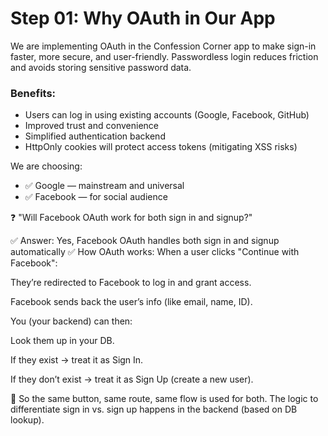 # Step 01: Why OAuth in Our App

We are implementing OAuth in the Confession Corner app to make sign-in faster, more secure, and user-friendly. Passwordless login reduces friction and avoids storing sensitive password data.

### Benefits:
- Users can log in using existing accounts (Google, Facebook, GitHub)
- Improved trust and convenience
- Simplified authentication backend
- HttpOnly cookies will protect access tokens (mitigating XSS risks)

We are choosing:
- ✅ Google — mainstream and universal
- ✅ Facebook — for social audience

❓ "Will Facebook OAuth work for both sign in and signup?"

✅ Answer: Yes, Facebook OAuth handles both sign in and signup automatically
✅ How OAuth works:
When a user clicks "Continue with Facebook":

They’re redirected to Facebook to log in and grant access.

Facebook sends back the user’s info (like email, name, ID).

You (your backend) can then:

Look them up in your DB.

If they exist → treat it as Sign In.

If they don’t exist → treat it as Sign Up (create a new user).

🔁 So the same button, same route, same flow is used for both.
The logic to differentiate sign in vs. sign up happens in the backend (based on DB lookup).